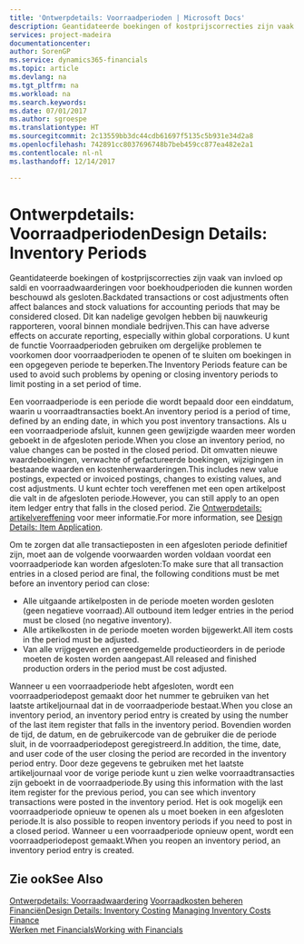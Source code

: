 ```yaml
---
title: 'Ontwerpdetails: Voorraadperioden | Microsoft Docs'
description: Geantidateerde boekingen of kostprijscorrecties zijn vaak van invloed op saldi en voorraadwaarderingen voor boekhoudperioden die kunnen worden beschouwd als gesloten. Dit kan nadelige gevolgen hebben bij nauwkeurig rapporteren, vooral binnen mondiale bedrijven. U kunt de functie Voorraadperioden gebruiken om dergelijke problemen te voorkomen door voorraadperioden te openen of te sluiten om boekingen in een opgegeven periode te beperken.
services: project-madeira
documentationcenter: 
author: SorenGP
ms.service: dynamics365-financials
ms.topic: article
ms.devlang: na
ms.tgt_pltfrm: na
ms.workload: na
ms.search.keywords: 
ms.date: 07/01/2017
ms.author: sgroespe
ms.translationtype: HT
ms.sourcegitcommit: 2c13559bb3dc44cdb61697f5135c5b931e34d2a8
ms.openlocfilehash: 742891cc8037696748b7beb459cc877ea482e2a1
ms.contentlocale: nl-nl
ms.lasthandoff: 12/14/2017

---
```

# <a name="design-details-inventory-periods"></a><span data-ttu-id="71eb7-105">Ontwerpdetails: Voorraadperioden</span><span class="sxs-lookup"><span data-stu-id="71eb7-105">Design Details: Inventory Periods</span></span>
<span data-ttu-id="71eb7-106">Geantidateerde boekingen of kostprijscorrecties zijn vaak van invloed op saldi en voorraadwaarderingen voor boekhoudperioden die kunnen worden beschouwd als gesloten.</span><span class="sxs-lookup"><span data-stu-id="71eb7-106">Backdated transactions or cost adjustments often affect balances and stock valuations for accounting periods that may be considered closed.</span></span> <span data-ttu-id="71eb7-107">Dit kan nadelige gevolgen hebben bij nauwkeurig rapporteren, vooral binnen mondiale bedrijven.</span><span class="sxs-lookup"><span data-stu-id="71eb7-107">This can have adverse effects on accurate reporting, especially within global corporations.</span></span> <span data-ttu-id="71eb7-108">U kunt de functie Voorraadperioden gebruiken om dergelijke problemen te voorkomen door voorraadperioden te openen of te sluiten om boekingen in een opgegeven periode te beperken.</span><span class="sxs-lookup"><span data-stu-id="71eb7-108">The Inventory Periods feature can be used to avoid such problems by opening or closing inventory periods to limit posting in a set period of time.</span></span>  

 <span data-ttu-id="71eb7-109">Een voorraadperiode is een periode die wordt bepaald door een einddatum, waarin u voorraadtransacties boekt.</span><span class="sxs-lookup"><span data-stu-id="71eb7-109">An inventory period is a period of time, defined by an ending date, in which you post inventory transactions.</span></span> <span data-ttu-id="71eb7-110">Als u een voorraadperiode afsluit, kunnen geen gewijzigde waarden meer worden geboekt in de afgesloten periode.</span><span class="sxs-lookup"><span data-stu-id="71eb7-110">When you close an inventory period, no value changes can be posted in the closed period.</span></span> <span data-ttu-id="71eb7-111">Dit omvatten nieuwe waardeboekingen, verwachte of gefactureerde boekingen, wijzigingen in bestaande waarden en kostenherwaarderingen.</span><span class="sxs-lookup"><span data-stu-id="71eb7-111">This includes new value postings, expected or invoiced postings, changes to existing values, and cost adjustments.</span></span> <span data-ttu-id="71eb7-112">U kunt echter toch vereffenen met een open artikelpost die valt in de afgesloten periode.</span><span class="sxs-lookup"><span data-stu-id="71eb7-112">However, you can still apply to an open item ledger entry that falls in the closed period.</span></span> <span data-ttu-id="71eb7-113">Zie [Ontwerpdetails: artikelvereffening](design-details-item-application.md) voor meer informatie.</span><span class="sxs-lookup"><span data-stu-id="71eb7-113">For more information, see [Design Details: Item Application](design-details-item-application.md).</span></span>  

 <span data-ttu-id="71eb7-114">Om te zorgen dat alle transactieposten in een afgesloten periode definitief zijn, moet aan de volgende voorwaarden worden voldaan voordat een voorraadperiode kan worden afgesloten:</span><span class="sxs-lookup"><span data-stu-id="71eb7-114">To make sure that all transaction entries in a closed period are final, the following conditions must be met before an inventory period can close:</span></span>  

-   <span data-ttu-id="71eb7-115">Alle uitgaande artikelposten in de periode moeten worden gesloten (geen negatieve voorraad).</span><span class="sxs-lookup"><span data-stu-id="71eb7-115">All outbound item ledger entries in the period must be closed (no negative inventory).</span></span>  
-   <span data-ttu-id="71eb7-116">Alle artikelkosten in de periode moeten worden bijgewerkt.</span><span class="sxs-lookup"><span data-stu-id="71eb7-116">All item costs in the period must be adjusted.</span></span>  
-   <span data-ttu-id="71eb7-117">Van alle vrijgegeven en gereedgemelde productieorders in de periode moeten de kosten worden aangepast.</span><span class="sxs-lookup"><span data-stu-id="71eb7-117">All released and finished production orders in the period must be cost adjusted.</span></span>  

 <span data-ttu-id="71eb7-118">Wanneer u een voorraadperiode hebt afgesloten, wordt een voorraadperiodepost gemaakt door het nummer te gebruiken van het laatste artikeljournaal dat in de voorraadperiode bestaat.</span><span class="sxs-lookup"><span data-stu-id="71eb7-118">When you close an inventory period, an inventory period entry is created by using the number of the last item register that falls in the inventory period.</span></span> <span data-ttu-id="71eb7-119">Bovendien worden de tijd, de datum, en de gebruikercode van de gebruiker die de periode sluit, in de voorraadperiodepost geregistreerd.</span><span class="sxs-lookup"><span data-stu-id="71eb7-119">In addition, the time, date, and user code of the user closing the period are recorded in the inventory period entry.</span></span> <span data-ttu-id="71eb7-120">Door deze gegevens te gebruiken met het laatste artikeljournaal voor de vorige periode kunt u zien welke voorraadtransacties zijn geboekt in de voorraadperiode.</span><span class="sxs-lookup"><span data-stu-id="71eb7-120">By using this information with the last item register for the previous period, you can see which inventory transactions were posted in the inventory period.</span></span> <span data-ttu-id="71eb7-121">Het is ook mogelijk een voorraadperiode opnieuw te openen als u moet boeken in een afgesloten periode.</span><span class="sxs-lookup"><span data-stu-id="71eb7-121">It is also possible to reopen inventory periods if you need to post in a closed period.</span></span> <span data-ttu-id="71eb7-122">Wanneer u een voorraadperiode opnieuw opent, wordt een voorraadperiodepost gemaakt.</span><span class="sxs-lookup"><span data-stu-id="71eb7-122">When you reopen an inventory period, an inventory period entry is created.</span></span>  

## <a name="see-also"></a><span data-ttu-id="71eb7-123">Zie ook</span><span class="sxs-lookup"><span data-stu-id="71eb7-123">See Also</span></span>  
 <span data-ttu-id="71eb7-124">[Ontwerpdetails: Voorraadwaardering](design-details-inventory-costing.md) [Voorraadkosten beheren](finance-manage-inventory-costs.md) [Financiën](finance.md)</span><span class="sxs-lookup"><span data-stu-id="71eb7-124">[Design Details: Inventory Costing](design-details-inventory-costing.md) [Managing Inventory Costs](finance-manage-inventory-costs.md) [Finance](finance.md)</span></span>  
 [<span data-ttu-id="71eb7-125">Werken met Financials</span><span class="sxs-lookup"><span data-stu-id="71eb7-125">Working with Financials</span></span>](ui-work-product.md)

